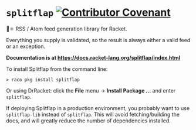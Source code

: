 # `splitflap` [![Contributor Covenant](https://img.shields.io/badge/Contributor%20Covenant-2.0-4baaaa.svg)](CODE_OF_CONDUCT.md)

🔖⚛️ RSS / Atom feed generation library for Racket.

Everything you supply is validated, so the result is always either a valid feed or an exception.

**Documentation is at <https://docs.racket-lang.org/splitflap/index.html>**

To install Splitflap from the command line:

    > raco pkg install splitflap

Or using DrRacket: click the **File** menu → **Install Package …** and enter `splitflap`.

If deploying Splitflap in a production environment, you probably want to use `splitflap-lib` instead
of `splitflap`. This will avoid fetching/building the docs, and will greatly reduce the number of
dependencies installed.
